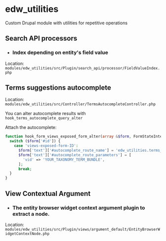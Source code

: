 # edw_utilities

Custom Drupal module with utilities for repetitive operations

## Search API processors
* ### Index depending on entity's field value
Location: `modules/edw_utilities/src/Plugin/search_api/processor/FieldValueIndex.php`

## Terms suggestions autocomplete

Location: `modules/edw_utilities/src/Controller/TermsAutocompleteController.php`

You can alter autocomplete results with `hook_terms_autocomplete_query_alter`

Attach the autocomplete:
```php
function hook_form_views_exposed_form_alter(array &$form, FormStateInterface &$form_state) {
  switch ($form['#id']) {
    case 'views-exposed-form-ID':
      $form['text']['#autocomplete_route_name'] = 'edw_utilities.terms_autocomplete';
      $form['text']['#autocomplete_route_parameters'] = [
        'vid' => 'YOUR_TAXONOMY_TERM_BUNDLE',
      ];
      break;
  }
}
```

## View Contextual Argument

* ### The entity browser widget context argument plugin to extract a node.

Location: `modules/edw_utilities/src/Plugin/views/argument_default/EntityBrowserWidgetContextNode.php`